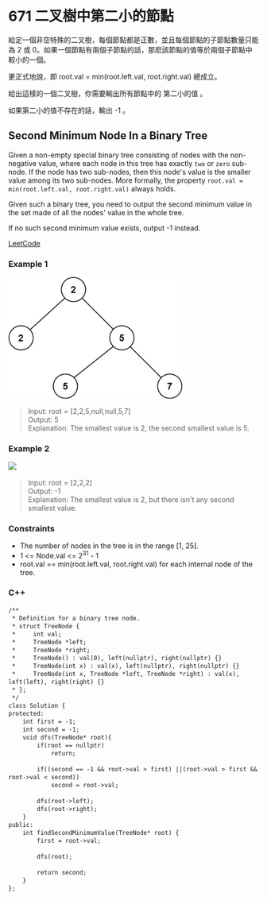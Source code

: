 # 671 二叉樹中第二小的節點

給定一個非空特殊的二叉樹，每個節點都是正數，並且每個節點的子節點數量只能為 2 或 0。如果一個節點有兩個子節點的話，那麽該節點的值等於兩個子節點中較小的一個。

更正式地說，即 root.val = min(root.left.val, root.right.val) 總成立。

給出這樣的一個二叉樹，你需要輸出所有節點中的 第二小的值 。

如果第二小的值不存在的話，輸出 -1 。

##  Second Minimum Node In a Binary Tree

Given a non-empty special binary tree consisting of nodes with the non-negative value, where each node in this tree has exactly `two` or `zero` sub-node. If the node has two sub-nodes, then this node's value is the smaller value among its two sub-nodes. More formally, the property `root.val = min(root.left.val, root.right.val)` always holds.

Given such a binary tree, you need to output the second minimum value in the set made of all the nodes' value in the whole tree.

If no such second minimum value exists, output -1 instead.

[LeetCode](https://leetcode.cn/problems/second-minimum-node-in-a-binary-tree/)

### Example 1

<img src="img/671_1.jpg" width = "350"/>

> Input: root = [2,2,5,null,null,5,7]  
Output: 5  
Explanation: The smallest value is 2, the second smallest value is 5.  

### Example 2

<img src="img/671_2.jpg" width = "300"/>

> Input: root = [2,2,2]  
Output: -1  
Explanation: The smallest value is 2, but there isn't any second smallest value.  


### Constraints

* The number of nodes in the tree is in the range [1, 25].
* 1 <= Node.val <= 2<sup>31</sup> - 1
* root.val == min(root.left.val, root.right.val) for each internal node of the tree.

### C++ 

```
/**
 * Definition for a binary tree node.
 * struct TreeNode {
 *     int val;
 *     TreeNode *left;
 *     TreeNode *right;
 *     TreeNode() : val(0), left(nullptr), right(nullptr) {}
 *     TreeNode(int x) : val(x), left(nullptr), right(nullptr) {}
 *     TreeNode(int x, TreeNode *left, TreeNode *right) : val(x), left(left), right(right) {}
 * };
 */
class Solution {
protected:
    int first = -1;
    int second = -1;
    void dfs(TreeNode* root){
        if(root == nullptr)
            return;

        if((second == -1 && root->val > first) ||(root->val > first && root->val < second))
            second = root->val;

        dfs(root->left);
        dfs(root->right);
    }
public:
    int findSecondMinimumValue(TreeNode* root) {
        first = root->val;

        dfs(root);

        return second;
    }
};
```